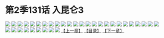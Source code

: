 # 第2季131话 入昆仑3
![](https://s2.baozimh.com/scomic/sanyanxiaotianlu-samanhua/0/593-dltk/1.jpg)
![](https://s2.baozimh.com/scomic/sanyanxiaotianlu-samanhua/0/593-dltk/2.jpg)
![](https://s2.baozimh.com/scomic/sanyanxiaotianlu-samanhua/0/593-dltk/3.jpg)
![](https://s2.baozimh.com/scomic/sanyanxiaotianlu-samanhua/0/593-dltk/4.jpg)
![](https://s2.baozimh.com/scomic/sanyanxiaotianlu-samanhua/0/593-dltk/5.jpg)
![](https://s2.baozimh.com/scomic/sanyanxiaotianlu-samanhua/0/593-dltk/6.jpg)
![](https://s2.baozimh.com/scomic/sanyanxiaotianlu-samanhua/0/593-dltk/7.jpg)
![](https://s2.baozimh.com/scomic/sanyanxiaotianlu-samanhua/0/593-dltk/8.jpg)
![](https://s2.baozimh.com/scomic/sanyanxiaotianlu-samanhua/0/593-dltk/9.jpg)
![](https://s2.baozimh.com/scomic/sanyanxiaotianlu-samanhua/0/593-dltk/10.jpg)
![](https://s2.baozimh.com/scomic/sanyanxiaotianlu-samanhua/0/593-dltk/11.jpg)
![](https://s2.baozimh.com/scomic/sanyanxiaotianlu-samanhua/0/593-dltk/12.jpg)
![](https://s2.baozimh.com/scomic/sanyanxiaotianlu-samanhua/0/593-dltk/13.jpg)
![](https://s2.baozimh.com/scomic/sanyanxiaotianlu-samanhua/0/593-dltk/14.jpg)
![](https://s2.baozimh.com/scomic/sanyanxiaotianlu-samanhua/0/593-dltk/15.jpg)
![](https://s2.baozimh.com/scomic/sanyanxiaotianlu-samanhua/0/593-dltk/16.jpg)
![](https://s2.baozimh.com/scomic/sanyanxiaotianlu-samanhua/0/593-dltk/17.jpg)
![](https://s2.baozimh.com/scomic/sanyanxiaotianlu-samanhua/0/593-dltk/18.jpg)
![](https://s2.baozimh.com/scomic/sanyanxiaotianlu-samanhua/0/593-dltk/19.jpg)
![](https://s2.baozimh.com/scomic/sanyanxiaotianlu-samanhua/0/593-dltk/20.jpg)
![](https://s2.baozimh.com/scomic/sanyanxiaotianlu-samanhua/0/593-dltk/21.jpg)
![](https://s2.baozimh.com/scomic/sanyanxiaotianlu-samanhua/0/593-dltk/22.jpg)
![](https://s2.baozimh.com/scomic/sanyanxiaotianlu-samanhua/0/593-dltk/23.jpg)
![](https://s2.baozimh.com/scomic/sanyanxiaotianlu-samanhua/0/593-dltk/24.jpg)
![](https://s2.baozimh.com/scomic/sanyanxiaotianlu-samanhua/0/593-dltk/25.jpg)
![](https://s2.baozimh.com/scomic/sanyanxiaotianlu-samanhua/0/593-dltk/26.jpg)
![](https://s2.baozimh.com/scomic/sanyanxiaotianlu-samanhua/0/593-dltk/27.jpg)
![](https://s2.baozimh.com/scomic/sanyanxiaotianlu-samanhua/0/593-dltk/28.jpg)
![](https://s2.baozimh.com/scomic/sanyanxiaotianlu-samanhua/0/593-dltk/29.jpg)
![](https://s2.baozimh.com/scomic/sanyanxiaotianlu-samanhua/0/593-dltk/30.jpg)
![](https://s2.baozimh.com/scomic/sanyanxiaotianlu-samanhua/0/593-dltk/31.jpg)
![](https://s2.baozimh.com/scomic/sanyanxiaotianlu-samanhua/0/593-dltk/32.jpg)
![](https://s2.baozimh.com/scomic/sanyanxiaotianlu-samanhua/0/593-dltk/33.jpg)
![](https://s2.baozimh.com/scomic/sanyanxiaotianlu-samanhua/0/593-dltk/34.jpg)
[【上一章】](./593.md)
[【目录】](./README.md)
[【下一章】](./595.md)

